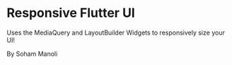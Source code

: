 # Responsive Flutter UI

Uses the MediaQuery and LayoutBuilder Widgets to responsively size your UI!

By Soham Manoli
